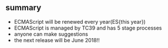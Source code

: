 ## summary

- ECMAScript will be renewed every year(ES{this year})
- ECMAScript is managed by TC39 and has 5 stage processes
- anyone can make suggestions
- the next release will be June 2018!!
